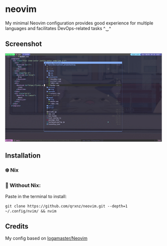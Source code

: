 # neovim

My minimal Neovim configuration provides good experience for multiple languages and facilitates DevOps-related tasks  ^‿^

## Screenshot
![nvim screenshot](./.github/assets/neovim.jpg)

## Installation

### ❄️ Nix

### 🐧 Without Nix:

Paste in the terminal to install:
```
git clone https://github.com/qrxnz/neovim.git --depth=1 ~/.config/nvim/ && nvim
```
## Credits
My config based on [Iogamaster/Neovim](https://github.com/IogaMaster/neovim)
